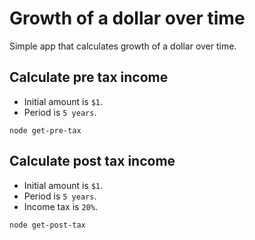 # Growth of a dollar over time

Simple app that calculates growth of a dollar over time.

## Calculate pre tax income

+ Initial amount is `$1`.
+ Period is `5 years`.

`node get-pre-tax`

## Calculate post tax income

+ Initial amount is `$1`.
+ Period is `5 years`.
+ Income tax is `20%`.

`node get-post-tax`
